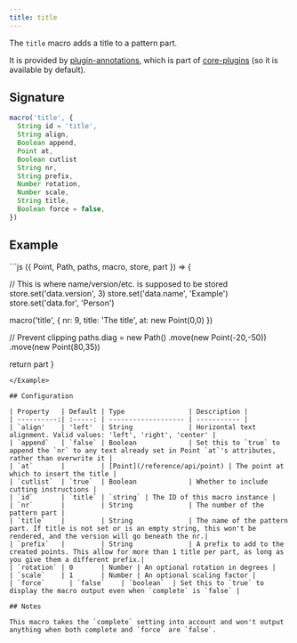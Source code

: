 ```yaml
---
title: title
---
```


The `title` macro adds a title to a pattern part.

It is provided by [plugin-annotations](/reference/plugins/annotations), which is
part of [core-plugins](/reference/plugins/core) (so it is available by default).

## Signature

```js
macro('title', {
  String id = 'title',
  String align,
  Boolean append,
  Point at,
  Boolean cutlist
  String nr,
  String prefix,
  Number rotation,
  Number scale,
  String title,
  Boolean force = false,
})
```

## Example

<Example caption="An example of the title macro">
```js
({ Point, Path, paths, macro, store, part }) => {

  // This is where name/version/etc. is supposed to be stored
  store.set('data.version', 3)
  store.set('data.name', 'Example')
  store.set('data.for', 'Person')

  macro('title', {
    nr: 9,
    title: 'The title',
    at: new Point(0,0)
  })

  // Prevent clipping
  paths.diag = new Path()
    .move(new Point(-20,-50))
    .move(new Point(80,35))

  return part
}
```
</Example>

## Configuration

| Property   | Default | Type                | Description |
| ----------:| :-----: | ------------------- | ----------- |
| `align'    | 'left'  | String              | Horizontal text alignment. Valid values: 'left', 'right', 'center' |
| `append`   | `false` | Boolean             | Set this to `true` to append the `nr` to any text already set in Point `at`'s attributes, rather than overwrite it |
| `at`       |         | [Point](/reference/api/point) | The point at which to insert the title |
| `cutlist`  | `true`  | Boolean             | Whether to include cutting instructions |
| `id`       | `title` | `string` | The ID of this macro instance |
| `nr`       |         | String              | The number of the pattern part |
| `title`    |         | String              | The name of the pattern part. If title is not set or is an empty string, this won't be rendered, and the version will go beneath the nr.|
| `prefix`   |         | String              | A prefix to add to the created points. This allow for more than 1 title per part, as long as you give them a different prefix.|
| `rotation` | 0       | Number | An optional rotation in degrees |
| `scale`    | 1       | Number | An optional scaling factor |
| `force`      | `false`    | `boolean`  | Set this to `true` to display the macro output even when `complete` is `false` |

## Notes

This macro takes the `complete` setting into account and won't output anything when both complete and `force` are `false`.

